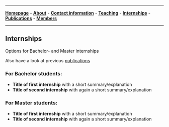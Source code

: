 

--------------------------------------
[**Homepage**](https://van-wezel.github.io/personalsite/) - [**About**](https://van-wezel.github.io/personalsite/about.html) - [**Contact information**](https://van-wezel.github.io/personalsite/contact.html) - [**Teaching**](https://van-wezel.github.io/personalsite/teaching.html) - [**Internships**](https://van-wezel.github.io/personalsite/internships.html) - [**Publications**](https://van-wezel.github.io/personalsite/publications.html) - [**Members**](https://van-wezel.github.io/personalsite/members.html) 

-------------------------------------------


## Internships

Options for Bachelor- and Master internships

Also have a look at previous [publications](https://van-wezel.github.io/personalsite/publications.html)

### For Bachelor students:
- **Title of first internship** with a short summary/explanation
- **Title of second internship** with again a short summary/explanation


### For Master students:
- **Title of first internship** with a short summary/explanation
- **Title of second internship** with again a short summary/explanation

